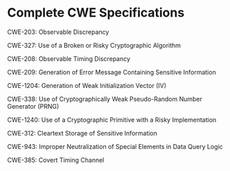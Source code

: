 

# Complete CWE Specifications

CWE-203: Observable Discrepancy

CWE-327: Use of a Broken or Risky Cryptographic Algorithm

CWE-208: Observable Timing Discrepancy

CWE-209: Generation of Error Message Containing Sensitive Information

CWE-1204: Generation of Weak Initialization Vector (IV)

CWE-338: Use of Cryptographically Weak Pseudo-Random Number Generator (PRNG)

CWE-1240: Use of a Cryptographic Primitive with a Risky Implementation

CWE-312: Cleartext Storage of Sensitive Information

CWE-943: Improper Neutralization of Special Elements in Data Query Logic

CWE-385: Covert Timing Channel